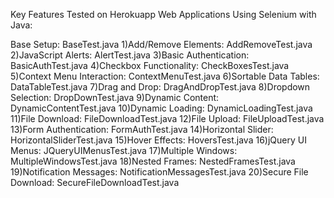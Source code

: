Key Features Tested on Herokuapp Web Applications Using Selenium with Java:

Base Setup: BaseTest.java
1)Add/Remove Elements: AddRemoveTest.java
2)JavaScript Alerts: AlertTest.java
3)Basic Authentication: BasicAuthTest.java
4)Checkbox Functionality: CheckBoxesTest.java
5)Context Menu Interaction: ContextMenuTest.java
6)Sortable Data Tables: DataTableTest.java
7)Drag and Drop: DragAndDropTest.java
8)Dropdown Selection: DropDownTest.java
9)Dynamic Content: DynamicContentTest.java
10)Dynamic Loading: DynamicLoadingTest.java
11)File Download: FileDownloadTest.java
12)File Upload: FileUploadTest.java
13)Form Authentication: FormAuthTest.java
14)Horizontal Slider: HorizontalSliderTest.java
15)Hover Effects: HoversTest.java
16)jQuery UI Menus: JQueryUIMenusTest.java
17)Multiple Windows: MultipleWindowsTest.java
18)Nested Frames: NestedFramesTest.java
19)Notification Messages: NotificationMessagesTest.java
20)Secure File Download: SecureFileDownloadTest.java
